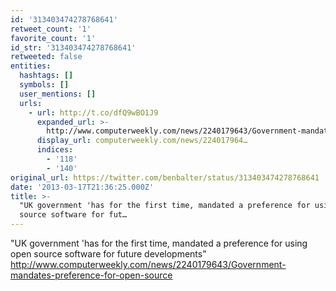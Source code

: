```yaml
---
id: '313403474278768641'
retweet_count: '1'
favorite_count: '1'
id_str: '313403474278768641'
retweeted: false
entities:
  hashtags: []
  symbols: []
  user_mentions: []
  urls:
    - url: http://t.co/dfQ9wBO1J9
      expanded_url: >-
        http://www.computerweekly.com/news/2240179643/Government-mandates-preference-for-open-source
      display_url: computerweekly.com/news/224017964…
      indices:
        - '118'
        - '140'
original_url: https://twitter.com/benbalter/status/313403474278768641
date: '2013-03-17T21:36:25.000Z'
title: >-
  "UK government 'has for the first time, mandated a preference for using open
  source software for fut…
---
```


"UK government 'has for the first time, mandated a preference for using open source software for future developments" http://www.computerweekly.com/news/2240179643/Government-mandates-preference-for-open-source